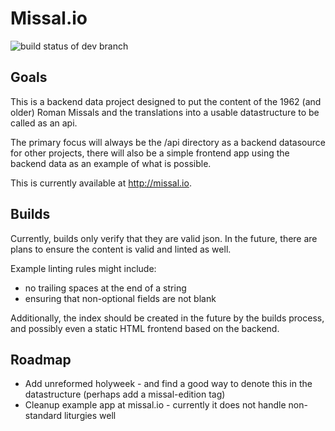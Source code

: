 # Missal.io

![build status of dev branch](https://travis-ci.org/benyanke/missal.io.svg?branch=data)

## Goals
This is a backend data project designed to put the content of the 1962 (and older) Roman Missals
and the translations into a usable datastructure to be called as an api. 

The primary focus will always be the /api directory as a backend datasource for other projects,
there will also be a simple frontend app using the backend data as an example of what is possible.

This is currently available at http://missal.io.


## Builds
Currently, builds only verify that they are valid json. In the future, there are plans to ensure the
content is valid and linted as well. 

Example linting rules might include:
 * no trailing spaces at the end of a string
 * ensuring that non-optional fields are not blank

Additionally, the index should be created in the future by the builds process, and possibly even a static
HTML frontend based on the backend.



## Roadmap

 * Add unreformed holyweek - and find a good way to denote this in the datastructure (perhaps add a missal-edition tag)
 * Cleanup example app at missal.io - currently it does not handle non-standard liturgies well
